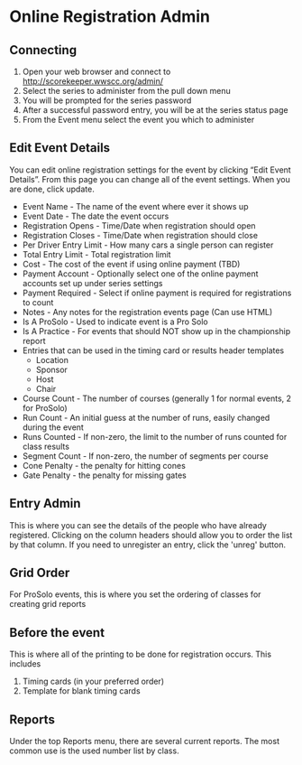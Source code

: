 # Online Registration Admin

## Connecting
1. Open your web browser and connect to http://scorekeeper.wwscc.org/admin/
1. Select the series to administer from the pull down menu
1. You will be prompted for the series password
1. After a successful password entry, you will be at the series status page
1. From the Event menu select the event you which to administer

## Edit Event Details
You can edit online registration settings for the event by clicking “Edit Event Details”.
From this page you can change all of the event settings. When you are done, click update.

* Event Name - The name of the event where ever it shows up
* Event Date - The date the event occurs
* Registration Opens - Time/Date when registration should open
* Registration Closes - Time/Date when registration should close
* Per Driver Entry Limit - How many cars a single person can register
* Total Entry Limit - Total registration limit
* Cost - The cost of the event if using online payment (TBD)
* Payment Account - Optionally select one of the online payment accounts set up under series settings
* Payment Required - Select if online payment is required for registrations to count
* Notes - Any notes for the registration events page (Can use HTML)
* Is A ProSolo - Used to indicate event is a Pro Solo
* Is A Practice - For events that should NOT show up in the championship report
* Entries that can be used in the timing card or results header templates
    * Location
    * Sponsor
    * Host
    * Chair
* Course Count - The number of courses (generally 1 for normal events, 2 for ProSolo)
* Run Count - An initial guess at the number of runs, easily changed during the event
* Runs Counted - If non-zero, the limit to the number of runs counted for class results
* Segment Count - If non-zero, the number of segments per course
* Cone Penalty - the penalty for hitting cones
* Gate Penalty - the penalty for missing gates

## Entry Admin
This is where you can see the details of the people who have already registered. Clicking on the
column headers should allow you to order the list by that column. If you need to unregister an entry,
click the 'unreg' button.

## Grid Order
For ProSolo events, this is where you set the ordering of classes for creating grid reports

## Before the event
This is where all of the printing to be done for registration occurs. This includes
1. Timing cards (in your preferred order)
2. Template for blank timing cards

## Reports
Under the top Reports menu, there are several current reports.
The most common use is the used number list by class.

